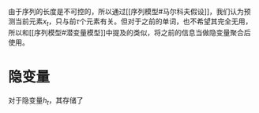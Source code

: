 由于序列的长度是不可控的，所以通过[[序列模型#马尔科夫假设]]，我们认为预测当前元素$x_t$，只与前$\tau$个元素有关。但对于之前的单词，也不希望其完全无用，所以和[[序列模型#潜变量模型]]中提及的类似，将之前的信息当做隐变量聚合后使用。

# 隐变量
对于隐变量$h_t$，其存储了